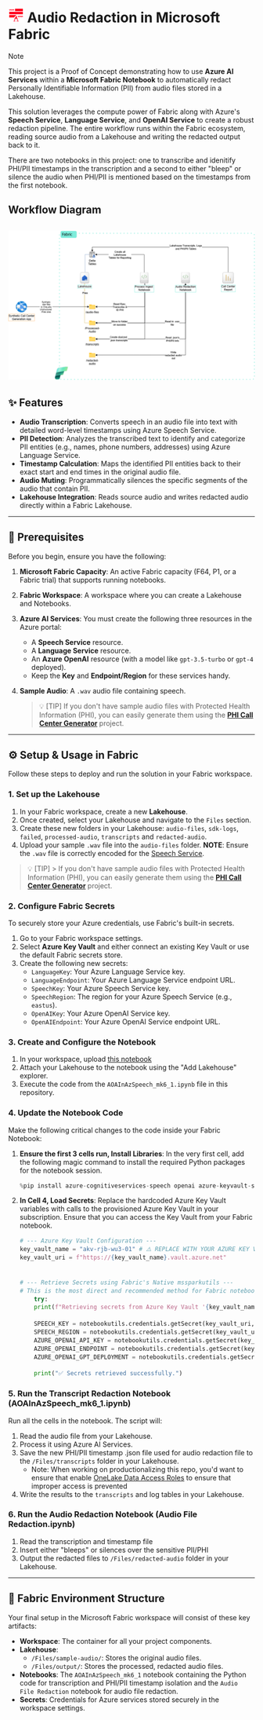 # ![redaction-icon](../imgs/redaction-icon.png) Audio Redaction in Microsoft Fabric

> [!NOTE]
> This project is a Proof of Concept demonstrating how to use **Azure AI Services** within a **Microsoft Fabric Notebook** to automatically redact Personally Identifiable Information (PII) from audio files stored in a Lakehouse.

This solution leverages the compute power of Fabric along with Azure's **Speech Service**, **Language Service**, and **OpenAI Service** to create a robust redaction pipeline. The entire workflow runs within the Fabric ecosystem, reading source audio from a Lakehouse and writing the redacted output back to it. 

There are two notebooks in this project: one to transcribe and idenitify PHI/PII timestamps in the transcription and a second to either "bleep" or silence the audio when PHI/PII is mentioned based on the timestamps from the first notebook. 

## Workflow Diagram

![Fabric workflow diagram](../imgs/Call%20Center%20Project.png) 
---

## ✨ Features

* **Audio Transcription**: Converts speech in an audio file into text with detailed word-level timestamps using Azure Speech Service.
* **PII Detection**: Analyzes the transcribed text to identify and categorize PII entities (e.g., names, phone numbers, addresses) using Azure Language Service.
* **Timestamp Calculation**: Maps the identified PII entities back to their exact start and end times in the original audio file.
* **Audio Muting**: Programmatically silences the specific segments of the audio that contain PII.
* **Lakehouse Integration**: Reads source audio and writes redacted audio directly within a Fabric Lakehouse.

---

## 🔧 Prerequisites

Before you begin, ensure you have the following:

1.  **Microsoft Fabric Capacity**: An active Fabric capacity (F64, P1, or a Fabric trial) that supports running notebooks.
2.  **Fabric Workspace**: A workspace where you can create a Lakehouse and Notebooks.
3.  **Azure AI Services**: You must create the following three resources in the Azure portal:
    * A **Speech Service** resource.
    * A **Language Service** resource.
    * An **Azure OpenAI** resource (with a model like `gpt-3.5-turbo` or `gpt-4` deployed).
    * Keep the **Key** and **Endpoint/Region** for these services handy.
4.  **Sample Audio**: A `.wav` audio file containing speech.

    > 💡 [TIP]
    > If you don't have sample audio files with Protected Health Information (PHI), you can easily generate them using the **[PHI Call Center Generator](https://github.com/kfprugger/cc-proj)** project.

---

## ⚙️ Setup & Usage in Fabric

Follow these steps to deploy and run the solution in your Fabric workspace.

### 1. Set up the Lakehouse

1.  In your Fabric workspace, create a new **Lakehouse**.
2.  Once created, select your Lakehouse and navigate to the `Files` section.
3.  Create these new folders in your Lakehouse: `audio-files`, `sdk-logs`, `failed`, `processed-audio`, `transcripts` and `redacted-audio`.
4.  Upload your sample `.wav` file into the `audio-files` folder. **NOTE**: Ensure the `.wav` file is correctly encoded for the [Speech Service](https://learn.microsoft.com/en-us/azure/ai-services/speech-service/how-to-use-codec-compressed-audio-input-streams?tabs=windows%2Cdebian%2Cjava-android%2Cterminal&pivots=programming-language-csharp).

> 💡 [TIP]
    > If you don't have sample audio files with Protected Health Information (PHI), you can easily generate them using the **[PHI Call Center Generator](https://github.com/kfprugger/cc-proj)** project.


### 2. Configure Fabric Secrets

To securely store your Azure credentials, use Fabric's built-in secrets.

1.  Go to your Fabric workspace settings.
2.  Select **Azure Key Vault** and either connect an existing Key Vault or use the default Fabric secrets store.
3.  Create the following new secrets:
    * `LanguageKey`: Your Azure Language Service key.
    * `LanguageEndpoint`: Your Azure Language Service endpoint URL.
    * `SpeechKey`: Your Azure Speech Service key.
    * `SpeechRegion`: The region for your Azure Speech Service (e.g., `eastus`).
    * `OpenAIKey`: Your Azure OpenAI Service key.
    * `OpenAIEndpoint`: Your Azure OpenAI Service endpoint URL.

### 3. Create and Configure the Notebook

1.  In your workspace, upload [this notebook](/FabricProjectsnPOCs/audio-redaction/AOAInAzSpeech_mk6_1.Notebook/)
2.  Attach your Lakehouse to the notebook using the "Add Lakehouse" explorer.
3.  Execute the code from the `AOAInAzSpeech_mk6_1.ipynb` file in this repository.

### 4. Update the Notebook Code

Make the following critical changes to the code inside your Fabric Notebook:

1.  **Ensure the first 3 cells run, Install Libraries**: In the very first cell, add the following magic command to install the required Python packages for the notebook session.
    ```python
    %pip install azure-cognitiveservices-speech openai azure-keyvault-secrets azure-identity
    ```

2.  **In Cell 4, Load Secrets**: Replace the hardcoded Azure Key Vault variables with calls to the provisioned Azure Key Vault in your subscription. Ensure that you can access the Key Vault from your Fabric notebook.
    ```python
    # --- Azure Key Vault Configuration ---
    key_vault_name = "akv-rjb-wu3-01" # ⚠️ REPLACE WITH YOUR AZURE KEY VAULT NAME ⚠️
    key_vault_uri = f"https://{key_vault_name}.vault.azure.net"


    # --- Retrieve Secrets using Fabric's Native mssparkutils ---
    # This is the most direct and recommended method for Fabric notebooks. ⚠️ ENSURE THESE SECRETS EXIST IN YOUR AZURE KEY VAULT ⚠️
        try:
        print(f"Retrieving secrets from Azure Key Vault '{key_vault_name}' using mssparkutils...")

        SPEECH_KEY = notebookutils.credentials.getSecret(key_vault_uri, "SPEECH-KEY")
        SPEECH_REGION = notebookutils.credentials.getSecret(key_vault_uri, "SPEECH-REGION")
        AZURE_OPENAI_API_KEY = notebookutils.credentials.getSecret(key_vault_uri, "AZURE-OPENAI-API-KEY")
        AZURE_OPENAI_ENDPOINT = notebookutils.credentials.getSecret(key_vault_uri, "AZURE-OPENAI-ENDPOINT")
        AZURE_OPENAI_GPT_DEPLOYMENT = notebookutils.credentials.getSecret(key_vault_uri, "AZURE-OPENAI-GPT-DEPLOYMENT")

        print("✅ Secrets retrieved successfully.")

    ```



### 5. Run the Transcript Redaction Notebook (AOAInAzSpeech_mk6_1.ipynb)

Run all the cells in the notebook. The script will:
1.  Read the audio file from your Lakehouse.
2.  Process it using Azure AI Services.
3.  Save the new PHI/PII timestamp .json file used for audio redaction file to the `/Files/transcripts` folder in your Lakehouse.
    - Note: When working on productionalizing this repo, you'd want to ensure that enable [OneLake Data Access Roles](https://learn.microsoft.com/en-us/fabric/onelake/security/get-started-data-access-roles) to ensure that improper access is prevented
4. Write the results to the `transcripts` and log tables in your Lakehouse.


### 6. Run the Audio Redaction Notebook (Audio File Redaction.ipynb)
1. Read the transcription and timestamp file
2. Insert either "bleeps" or silences over the sensitive PII/PHI 
3. Output the redacted files to `/Files/redacted-audio` folder in your Lakehouse.

---

## 📁 Fabric Environment Structure

Your final setup in the Microsoft Fabric workspace will consist of these key artifacts:

* **Workspace**: The container for all your project components.
* **Lakehouse**:
    * `/Files/sample-audio/`: Stores the original audio files.
    * `/Files/output/`: Stores the processed, redacted audio files.
* **Notebooks**: The `AOAInAzSpeech_mk6_1` notebook containing the Python code for transcription and PHI/PII timestamp isolation and the `Audio File Redaction` notebook for audio file redaction.
* **Secrets**: Credentials for Azure services stored securely in the workspace settings.